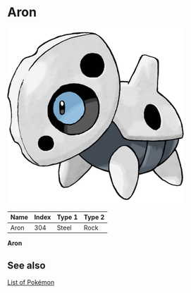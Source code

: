 # Aron


![Aron](images/304.png)

| **Name** | **Index** | **Type 1** | **Type 2** |
|----|----|----|----|
| Aron | 304 | Steel | Rock  |

**Aron** 

## See also

[List of Pokémon](../pokemon.md)
